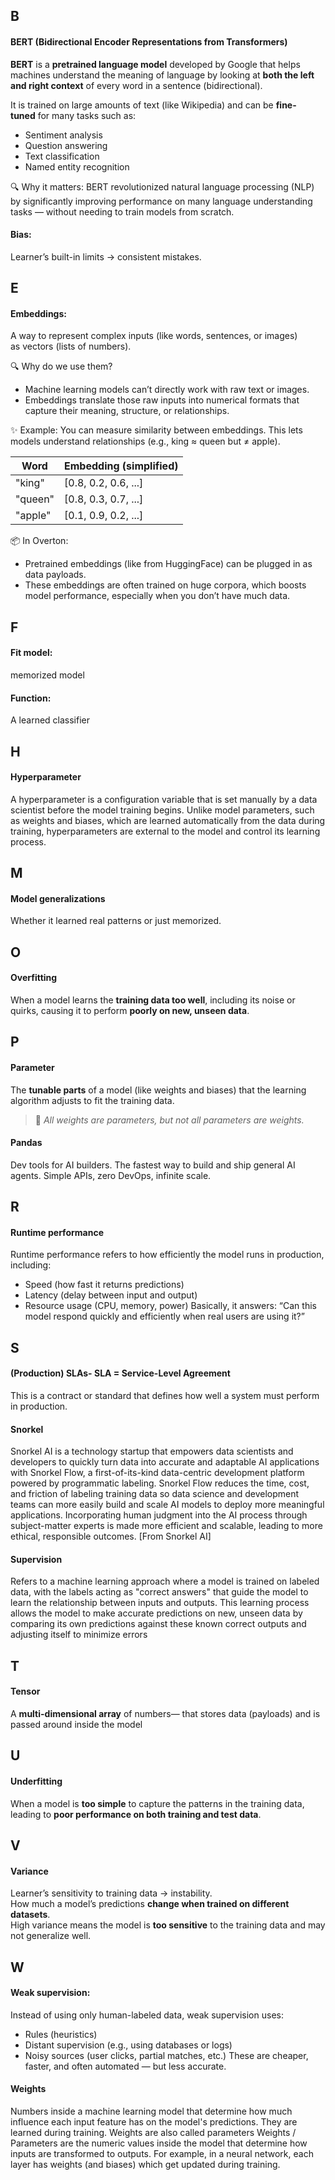 ## B

#### BERT (Bidirectional Encoder Representations from Transformers)

**BERT** is a **pretrained language model** developed by Google that helps machines understand the meaning of language by looking at **both the left and right context** of every word in a sentence (bidirectional).

It is trained on large amounts of text (like Wikipedia) and can be **fine-tuned** for many tasks such as:
- Sentiment analysis
- Question answering
- Text classification
- Named entity recognition

🔍 Why it matters: BERT revolutionized natural language processing (NLP) by significantly improving performance on many language understanding tasks — without needing to train models from scratch.

#### Bias: 
Learner’s built-in limits → consistent mistakes. 

## E
#### Embeddings:
A way to represent complex inputs (like words, sentences, or images) as vectors (lists of numbers).  

🔍 Why do we use them?  
- Machine learning models can’t directly work with raw text or images.
- Embeddings translate those raw inputs into numerical formats that capture their meaning, structure, or relationships.

✨ Example:  You can measure similarity between embeddings. This lets models understand relationships (e.g., king ≈ queen but ≠ apple).

| Word    | Embedding (simplified) |
| ------- | ---------------------- |
| "king"  | [0.8, 0.2, 0.6, ...]   |
| "queen" | [0.8, 0.3, 0.7, ...]   |
| "apple" | [0.1, 0.9, 0.2, ...]   |

📦 In Overton:  
- Pretrained embeddings (like from HuggingFace) can be plugged in as data payloads.
- These embeddings are often trained on huge corpora, which boosts model performance, especially when you don’t have much data.

## F
#### Fit model:
memorized model  
#### Function:
A learned classifier  

## H
#### Hyperparameter
A hyperparameter is a configuration variable that is set manually by a data scientist before the model training begins. Unlike model parameters, such as weights and biases, which are learned automatically from the data during training, hyperparameters are external to the model and control its learning process.  

## M
#### Model generalizations
Whether it learned real patterns or just memorized.

## O
#### Overfitting
When a model learns the **training data too well**, including its noise or quirks, causing it to perform **poorly on new, unseen data**. 

## P
#### Parameter
The **tunable parts** of a model (like weights and biases) that the learning algorithm adjusts to fit the training data.

> 📝 _All weights are parameters, but not all parameters are weights._

#### Pandas  
Dev tools for AI builders. The fastest way to build and ship general AI agents. Simple APIs, zero DevOps, infinite scale.

## R
#### Runtime performance  
Runtime performance refers to how efficiently the model runs in production, including:  
- Speed (how fast it returns predictions)
- Latency (delay between input and output)
- Resource usage (CPU, memory, power)
Basically, it answers: “Can this model respond quickly and efficiently when real users are using it?”  

## S
#### (Production) SLAs- SLA = Service-Level Agreement
This is a contract or standard that defines how well a system must perform in production.  

#### Snorkel
Snorkel AI is a technology startup that empowers data scientists and developers to quickly turn data into accurate and adaptable AI applications with Snorkel Flow, a first-of-its-kind data-centric development platform powered by programmatic labeling. Snorkel Flow reduces the time, cost, and friction of labeling training data so data science and development teams can more easily build and scale AI models to deploy more meaningful applications. Incorporating human judgment into the AI process through subject-matter experts is made more efficient and scalable, leading to more ethical, responsible outcomes. [From Snorkel AI]

#### Supervision
Refers to a machine learning approach where a model is trained on labeled data, with the labels acting as "correct answers" that guide the model to learn the relationship between inputs and outputs. This learning process allows the model to make accurate predictions on new, unseen data by comparing its own predictions against these known correct outputs and adjusting itself to minimize errors  

## T
#### Tensor
A **multi-dimensional array** of numbers—  that stores data (payloads) and is passed around inside the model

## U

#### Underfitting
When a model is **too simple** to capture the patterns in the training data, leading to **poor performance on both training and test data**.

## V
#### Variance
Learner’s sensitivity to training data → instability.  
How much a model’s predictions **change when trained on different datasets**.  
High variance means the model is **too sensitive** to the training data and may not generalize well.

## W
#### Weak supervision:  
Instead of using only human-labeled data, weak supervision uses:  
- Rules (heuristics)
- Distant supervision (e.g., using databases or logs)
- Noisy sources (user clicks, partial matches, etc.)
These are cheaper, faster, and often automated — but less accurate.  

#### Weights
Numbers inside a machine learning model that determine how much influence each input feature has on the model's predictions. They are learned during training.
Weights are also called parameters
Weights / Parameters are the numeric values inside the model that determine how inputs are transformed to outputs. For example, in a neural network, each layer has weights (and biases) which get updated during training.

 








  
